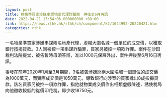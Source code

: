 ```yaml
---
layout: post
title: 物業準買家涉嫌串謀地產代理詐騙案　押後至6月再訊
date: 2022-04-21 13:54:06.000000000 +08:00
link: https://news.rthk.hk/rthk/ch/component/k2/1644992-20220421.htm
categories: rthk
---
```


一名物業準買家涉嫌串謀兩名地產代理，虛報大圍名城一個單位的成交價，以獲取銀行按揭貸款。3人同被控一項串謀詐騙罪，買家另被控一項欺詐罪。案件在沙田裁判法院提堂，被告暫時毋須答辯，准以1000元保釋外出，案件押後至6月16日再訊。

事發在前年2020年1月至3月期間，3名被告涉嫌訛稱大圍名城一個單位的成交價為1000萬元，而實際成交價是1050萬元，導致銀行向涉案的買家批出8成按揭貸款。該名買家另被控一項欺詐罪，指他就物業成交價作出相類虛假陳述，誘使稅局向他徵收較低的從價印花稅，即少收18750元。
